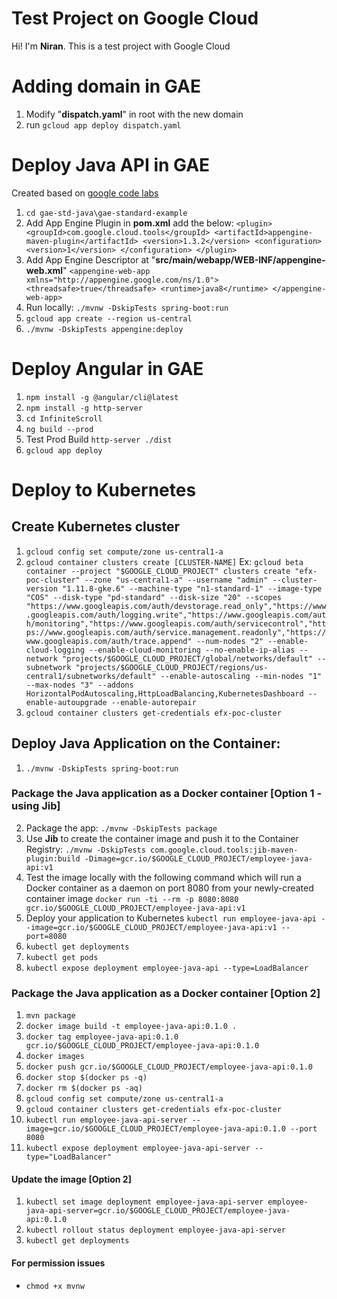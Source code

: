 # Test Project on Google Cloud

Hi! I'm **Niran**. This is a test project with Google Cloud

# Adding domain in GAE

 1. Modify "**dispatch.yaml**" in root with the new domain
 2. run `gcloud app deploy dispatch.yaml`

# Deploy Java API in GAE
Created based on [google code labs](https://codelabs.developers.google.com/codelabs/cloud-app-engine-springboot/index.html#0)
 1. `cd gae-std-java\gae-standard-example`
 2. Add App Engine Plugin in **pom.xml** add the below:
     `<plugin>
        <groupId>com.google.cloud.tools</groupId>
        <artifactId>appengine-maven-plugin</artifactId>
        <version>1.3.2</version>
        <configuration>
          <version>1</version>
        </configuration>
      </plugin>`
 3. Add App Engine Descriptor at "**src/main/webapp/WEB-INF/appengine-web.xml**"
   `<appengine-web-app xmlns="http://appengine.google.com/ns/1.0">
     <threadsafe>true</threadsafe>
     <runtime>java8</runtime>
    </appengine-web-app>`
 4. Run locally: `./mvnw -DskipTests spring-boot:run`
 5. `gcloud app create --region us-central`
 6. `./mvnw -DskipTests appengine:deploy`

 # Deploy Angular in GAE

 1. `npm install -g @angular/cli@latest`
 2. `npm install -g http-server`
 3. `cd InfiniteScroll`
 4. `ng build --prod`
 5. Test Prod Build `http-server ./dist`
 6. `gcloud app deploy`

 # Deploy to Kubernetes

 ## Create Kubernetes cluster
 1. `gcloud config set compute/zone us-central1-a`
 2. `gcloud container clusters create [CLUSTER-NAME]`
    Ex: `gcloud beta container --project "$GOOGLE_CLOUD_PROJECT" clusters create "efx-poc-cluster" --zone "us-central1-a" --username "admin" --cluster-version "1.11.8-gke.6" --machine-type "n1-standard-1" --image-type "COS" --disk-type "pd-standard" --disk-size "20" --scopes "https://www.googleapis.com/auth/devstorage.read_only","https://www.googleapis.com/auth/logging.write","https://www.googleapis.com/auth/monitoring","https://www.googleapis.com/auth/servicecontrol","https://www.googleapis.com/auth/service.management.readonly","https://www.googleapis.com/auth/trace.append" --num-nodes "2" --enable-cloud-logging --enable-cloud-monitoring --no-enable-ip-alias --network "projects/$GOOGLE_CLOUD_PROJECT/global/networks/default" --subnetwork "projects/$GOOGLE_CLOUD_PROJECT/regions/us-central1/subnetworks/default" --enable-autoscaling --min-nodes "1" --max-nodes "3" --addons HorizontalPodAutoscaling,HttpLoadBalancing,KubernetesDashboard --enable-autoupgrade --enable-autorepair`
 3. `gcloud container clusters get-credentials efx-poc-cluster`

 ## Deploy Java Application on the Container:
 1. `./mvnw -DskipTests spring-boot:run`
 ### Package the Java application as a Docker container [Option 1 - using Jib]
 2. Package the app: `./mvnw -DskipTests package`
 3. Use **Jib** to create the container image and push it to the Container Registry: 
    `./mvnw -DskipTests com.google.cloud.tools:jib-maven-plugin:build -Dimage=gcr.io/$GOOGLE_CLOUD_PROJECT/employee-java-api:v1`
 4. Test the image locally with the following command which will run a Docker container 
    as a daemon on port 8080 from your newly-created container image 
    `docker run -ti --rm -p 8080:8080 gcr.io/$GOOGLE_CLOUD_PROJECT/employee-java-api:v1`
 5. Deploy your application to Kubernetes `kubectl run employee-java-api --image=gcr.io/$GOOGLE_CLOUD_PROJECT/employee-java-api:v1 --port=8080`
 6. `kubectl get deployments`
 7. `kubectl get pods`
 8. `kubectl expose deployment employee-java-api --type=LoadBalancer`
### Package the Java application as a Docker container [Option 2]
 1. `mvn package`
 2. `docker image build -t employee-java-api:0.1.0 .`
 3. `docker tag employee-java-api:0.1.0 gcr.io/$GOOGLE_CLOUD_PROJECT/employee-java-api:0.1.0`
 4. `docker images`
 5. `docker push gcr.io/$GOOGLE_CLOUD_PROJECT/employee-java-api:0.1.0`
 6. `docker stop $(docker ps -q)`
 7. `docker rm $(docker ps -aq)`
 8. `gcloud config set compute/zone us-central1-a`
 9. `gcloud container clusters get-credentials efx-poc-cluster`
 10. `kubectl run employee-java-api-server --image=gcr.io/$GOOGLE_CLOUD_PROJECT/employee-java-api:0.1.0 --port 8080`
 11. `kubectl expose deployment employee-java-api-server --type="LoadBalancer"`
 #### Update the image [Option 2]
 1. `kubectl set image deployment employee-java-api-server employee-java-api-server=gcr.io/$GOOGLE_CLOUD_PROJECT/employee-java-api:0.1.0`
 2. `kubectl rollout status deployment employee-java-api-server`
 3. `kubectl get deployments`

 #### For permission issues
 * `chmod +x mvnw`

 